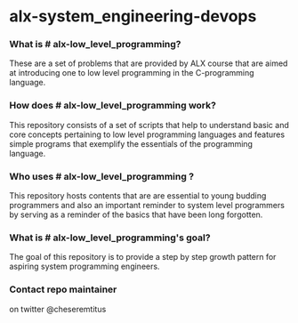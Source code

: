# alx-system_engineering-devops
### What is # alx-low_level_programming?

These are a set of problems that are provided by ALX course that are aimed at 
introducing one to low level programming in the C-programming language.

### How does # alx-low_level_programming work?
This repository consists of a set of scripts that help to understand basic and core concepts pertaining to low level programming languages and features simple programs that exemplify the essentials of the programming language. 

### Who uses # alx-low_level_programming ?

This repository hosts contents that are are essential to young budding programmers and also an important reminder to system level programmers by serving as a reminder of the basics that have been long forgotten. 

### What is # alx-low_level_programming's goal?

The goal of this repository is to provide a step by step growth pattern for aspiring system programming  engineers.

### Contact repo maintainer
  on twitter @cheseremtitus 

